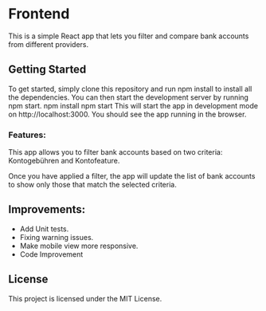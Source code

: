 # Frontend 
This is a simple React app that lets you filter and compare bank accounts from different providers.

## Getting Started
To get started, simply clone this repository and run npm install to install all the dependencies. You can then start the development server by running npm start.
npm install
npm start
This will start the app in development mode on http://localhost:3000. You should see the app running in the browser.

### Features:
This app allows you to filter bank accounts based on two criteria: Kontogebühren and Kontofeature.

Once you have applied a filter, the app will update the list of bank accounts to show only those that match the selected criteria.

## Improvements:
- Add Unit tests.
- Fixing warning issues.
- Make mobile view more responsive.
- Code Improvement


## License
This project is licensed under the MIT License.
